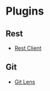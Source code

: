 # Plugins

## Rest
- [Rest Client](https://marketplace.visualstudio.com/items?itemName=humao.rest-client)

## Git
- [Git Lens](https://marketplace.visualstudio.com/items?itemName=eamodio.gitlens)